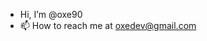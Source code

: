 - Hi, I’m @oxe90
- 📫 How to reach me at oxedev@gmail.com

<!---
oxe90/oxe90 is a ✨ special ✨ repository because its `README.md` (this file) appears on your GitHub profile.
You can click the Preview link to take a look at your changes.
--->
